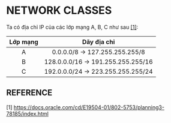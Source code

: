 # NETWORK CLASSES

Ta có địa chỉ IP của các lớp mạng A, B, C như sau [[1]](https://docs.oracle.com/cd/E19504-01/802-5753/planning3-78185/index.html):

|Lớp mạng|Dãy địa chỉ                |
|:------:|:-------------------------:|
|A|  0.0.0.0/8  -> 127.255.255.255/8 |
|B|128.0.0.0/16 -> 191.255.255.255/16|
|C|192.0.0.0/24 -> 223.255.255.255/24|

## REFERENCE

[1] <https://docs.oracle.com/cd/E19504-01/802-5753/planning3-78185/index.html>
